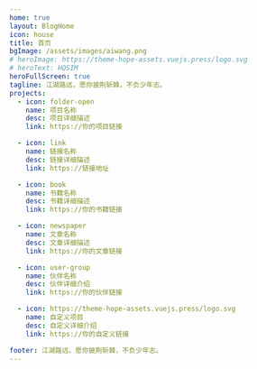 ```yaml
---
home: true
layout: BlogHome
icon: house
title: 首页 
bgImage: /assets/images/aiwang.png 
# heroImage: https://theme-hope-assets.vuejs.press/logo.svg
# heroText: HQSIM
heroFullScreen: true 
tagline: 江湖路远，愿你披荆斩棘，不负少年志。
projects:
  - icon: folder-open
    name: 项目名称
    desc: 项目详细描述
    link: https://你的项目链接

  - icon: link
    name: 链接名称
    desc: 链接详细描述
    link: https://链接地址

  - icon: book
    name: 书籍名称
    desc: 书籍详细描述
    link: https://你的书籍链接

  - icon: newspaper
    name: 文章名称
    desc: 文章详细描述
    link: https://你的文章链接

  - icon: user-group
    name: 伙伴名称
    desc: 伙伴详细介绍
    link: https://你的伙伴链接

  - icon: https://theme-hope-assets.vuejs.press/logo.svg
    name: 自定义项目
    desc: 自定义详细介绍
    link: https://你的自定义链接

footer: 江湖路远，愿你披荆斩棘，不负少年志。
---
```

 